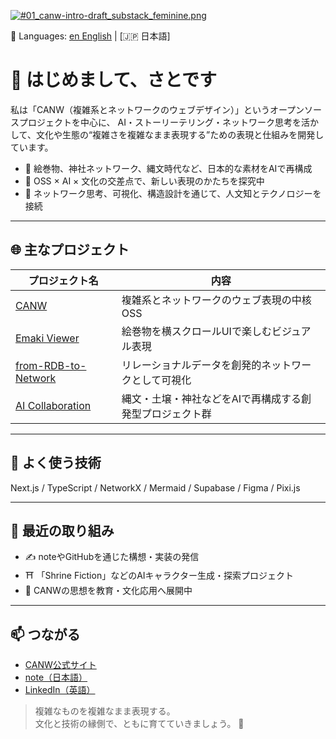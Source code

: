 [![#01_canw-intro-draft_substack_feminine.png](https://github.com/satoshi-create/complexity-and-network-webdesign/blob/main/docs/branding-mvp-launch/images/hero/%2301_canw-intro-draft/%2301_canw-intro-draft_substack_feminine.png)](https://github.com/satoshi-create/complexity-and-network-webdesign)

📘 Languages: [en English](./README.md) | [🇯🇵 日本語]

# 👋 はじめまして、さとです

私は「CANW（複雑系とネットワークのウェブデザイン）」というオープンソースプロジェクトを中心に、
AI・ストーリーテリング・ネットワーク思考を活かして、文化や生態の“複雑さを複雑なまま表現する”ための表現と仕組みを開発しています。

- 🎴 絵巻物、神社ネットワーク、縄文時代など、日本的な素材をAIで再構成
- 🌱 OSS × AI × 文化の交差点で、新しい表現のかたちを探究中
- 🧠 ネットワーク思考、可視化、構造設計を通じて、人文知とテクノロジーを接続

---

## 🌐 主なプロジェクト

| プロジェクト名 | 内容 |
|----------------|------|
| [CANW](https://github.com/satoshi-create/complexity-and-network-webdesign) | 複雑系とネットワークのウェブ表現の中核OSS |
| [Emaki Viewer](https://github.com/satoshi-create/horizontal-scroll-emaki) | 絵巻物を横スクロールUIで楽しむビジュアル表現 |
| [from-RDB-to-Network](https://github.com/satoshi-create/from-rdb-to-network) | リレーショナルデータを創発的ネットワークとして可視化 |
| [AI Collaboration](https://github.com/satoshi-create/ai-collaboration) | 縄文・土壌・神社などをAIで再構成する創発型プロジェクト群 |

---

## 🧰 よく使う技術

Next.js / TypeScript / NetworkX / Mermaid / Supabase / Figma / Pixi.js

---

## 🧭 最近の取り組み

- ✍️ noteやGitHubを通じた構想・実装の発信
- ⛩ 「Shrine Fiction」などのAIキャラクター生成・探索プロジェクト
- 🧪 CANWの思想を教育・文化応用へ展開中

---

## 📫 つながる

- [CANW公式サイト](https://complexity-and-network-webdesign.vercel.app/)
- [note（日本語）](https://note.com/your-profile)
- [LinkedIn（英語）](https://linkedin.com/in/your-profile)

> 複雑なものを複雑なまま表現する。<br>
> 文化と技術の縁側で、ともに育てていきましょう。 🌱
